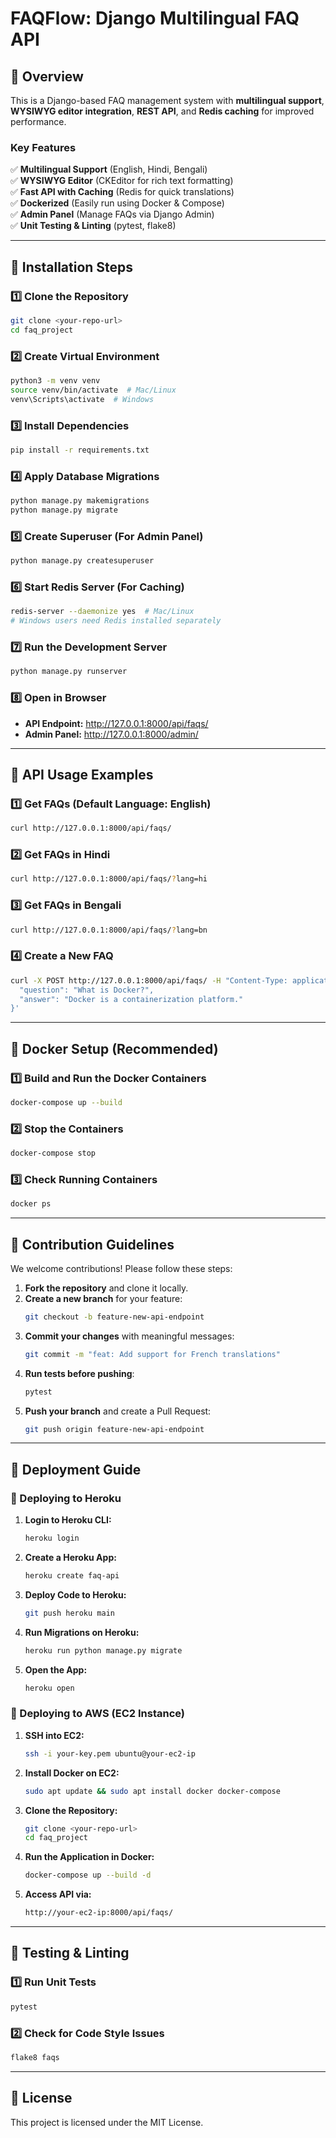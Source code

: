 # FAQFlow: Django Multilingual FAQ API

## 🚀 Overview
This is a Django-based FAQ management system with **multilingual support**, **WYSIWYG editor integration**, **REST API**, and **Redis caching** for improved performance.

### **Key Features**
✅ **Multilingual Support** (English, Hindi, Bengali)  
✅ **WYSIWYG Editor** (CKEditor for rich text formatting)  
✅ **Fast API with Caching** (Redis for quick translations)  
✅ **Dockerized** (Easily run using Docker & Compose)  
✅ **Admin Panel** (Manage FAQs via Django Admin)  
✅ **Unit Testing & Linting** (pytest, flake8)  

---

## 📌 **Installation Steps**

### **1️⃣ Clone the Repository**
```bash
git clone <your-repo-url>
cd faq_project
```

### **2️⃣ Create Virtual Environment**
```bash
python3 -m venv venv
source venv/bin/activate  # Mac/Linux
venv\Scripts\activate  # Windows
```

### **3️⃣ Install Dependencies**
```bash
pip install -r requirements.txt
```

### **4️⃣ Apply Database Migrations**
```bash
python manage.py makemigrations
python manage.py migrate
```

### **5️⃣ Create Superuser (For Admin Panel)**
```bash
python manage.py createsuperuser
```

### **6️⃣ Start Redis Server (For Caching)**
```bash
redis-server --daemonize yes  # Mac/Linux
# Windows users need Redis installed separately
```

### **7️⃣ Run the Development Server**
```bash
python manage.py runserver
```

### **8️⃣ Open in Browser**
- **API Endpoint:** http://127.0.0.1:8000/api/faqs/
- **Admin Panel:** http://127.0.0.1:8000/admin/

---

## 📌 **API Usage Examples**

### **1️⃣ Get FAQs (Default Language: English)**
```bash
curl http://127.0.0.1:8000/api/faqs/
```

### **2️⃣ Get FAQs in Hindi**
```bash
curl http://127.0.0.1:8000/api/faqs/?lang=hi
```

### **3️⃣ Get FAQs in Bengali**
```bash
curl http://127.0.0.1:8000/api/faqs/?lang=bn
```

### **4️⃣ Create a New FAQ**
```bash
curl -X POST http://127.0.0.1:8000/api/faqs/ -H "Content-Type: application/json" -d '{
  "question": "What is Docker?",
  "answer": "Docker is a containerization platform."
}'
```

---

## 📌 **Docker Setup** (Recommended)

### **1️⃣ Build and Run the Docker Containers**
```bash
docker-compose up --build
```

### **2️⃣ Stop the Containers**
```bash
docker-compose stop
```

### **3️⃣ Check Running Containers**
```bash
docker ps
```

---

## 📌 **Contribution Guidelines**
We welcome contributions! Please follow these steps:

1. **Fork the repository** and clone it locally.
2. **Create a new branch** for your feature:
   ```bash
   git checkout -b feature-new-api-endpoint
   ```
3. **Commit your changes** with meaningful messages:
   ```bash
   git commit -m "feat: Add support for French translations"
   ```
4. **Run tests before pushing**:
   ```bash
   pytest
   ```
5. **Push your branch** and create a Pull Request:
   ```bash
   git push origin feature-new-api-endpoint
   ```

---

## 📌 **Deployment Guide**

### **🚀 Deploying to Heroku**
1. **Login to Heroku CLI:**
   ```bash
   heroku login
   ```
2. **Create a Heroku App:**
   ```bash
   heroku create faq-api
   ```
3. **Deploy Code to Heroku:**
   ```bash
   git push heroku main
   ```
4. **Run Migrations on Heroku:**
   ```bash
   heroku run python manage.py migrate
   ```
5. **Open the App:**
   ```bash
   heroku open
   ```

### **🚀 Deploying to AWS (EC2 Instance)**
1. **SSH into EC2:**
   ```bash
   ssh -i your-key.pem ubuntu@your-ec2-ip
   ```
2. **Install Docker on EC2:**
   ```bash
   sudo apt update && sudo apt install docker docker-compose
   ```
3. **Clone the Repository:**
   ```bash
   git clone <your-repo-url>
   cd faq_project
   ```
4. **Run the Application in Docker:**
   ```bash
   docker-compose up --build -d
   ```
5. **Access API via:**
   ```bash
   http://your-ec2-ip:8000/api/faqs/
   ```

---

## 📌 **Testing & Linting**

### **1️⃣ Run Unit Tests**
```bash
pytest
```

### **2️⃣ Check for Code Style Issues**
```bash
flake8 faqs
```

---

## 📌 **License**
This project is licensed under the MIT License.


